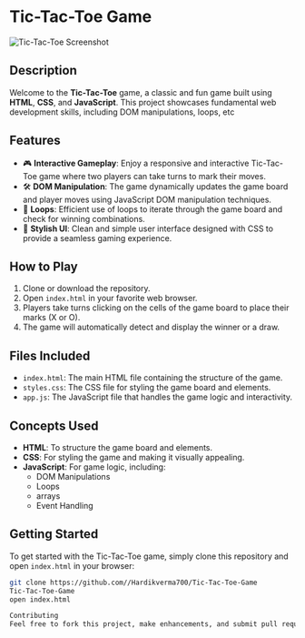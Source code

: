 # Tic-Tac-Toe Game

![Tic-Tac-Toe Screenshot](screenshot.png)

## Description

Welcome to the **Tic-Tac-Toe** game, a classic and fun game built using **HTML**, **CSS**, and **JavaScript**. This project showcases fundamental web development skills, including DOM manipulations, loops, etc

## Features

- 🎮 **Interactive Gameplay**: Enjoy a responsive and interactive Tic-Tac-Toe game where two players can take turns to mark their moves.
- 🛠️ **DOM Manipulation**: The game dynamically updates the game board and player moves using JavaScript DOM manipulation techniques.
- 🔄 **Loops**: Efficient use of loops to iterate through the game board and check for winning combinations.
- 🎨 **Stylish UI**: Clean and simple user interface designed with CSS to provide a seamless gaming experience.

## How to Play

1. Clone or download the repository.
2. Open `index.html` in your favorite web browser.
3. Players take turns clicking on the cells of the game board to place their marks (X or O).
4. The game will automatically detect and display the winner or a draw.

## Files Included

- `index.html`: The main HTML file containing the structure of the game.
- `styles.css`: The CSS file for styling the game board and elements.
- `app.js`: The JavaScript file that handles the game logic and interactivity.

## Concepts Used

- **HTML**: To structure the game board and elements.
- **CSS**: For styling the game and making it visually appealing.
- **JavaScript**: For game logic, including:
  - DOM Manipulations
  - Loops
  - arrays
  - Event Handling 

## Getting Started

To get started with the Tic-Tac-Toe game, simply clone this repository and open `index.html` in your browser:

```bash
git clone https://github.com//Hardikverma700/Tic-Tac-Toe-Game
Tic-Tac-Toe-Game
open index.html

Contributing
Feel free to fork this project, make enhancements, and submit pull requests. Contributions are welcome!
